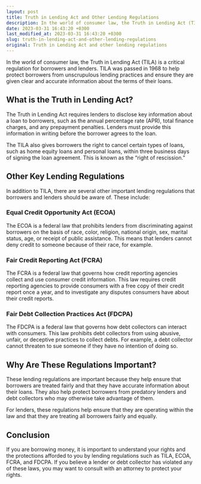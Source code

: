 ```yaml
---
layout: post
title: Truth in Lending Act and Other Lending Regulations
description: In the world of consumer law, the Truth in Lending Act (TILA) is a critical regulation for borrowers and lenders. Learn more about TILA and other important lending regulations in this article.
date: 2023-03-31 16:43:20 +0300
last_modified_at: 2023-03-31 16:43:20 +0300
slug: truth-in-lending-act-and-other-lending-regulations
original: Truth in Lending Act and other lending regulations
---
```


In the world of consumer law, the Truth in Lending Act (TILA) is a critical regulation for borrowers and lenders. TILA was passed in 1968 to help protect borrowers from unscrupulous lending practices and ensure they are given clear and accurate information about the terms of their loans.

## What is the Truth in Lending Act?

The Truth in Lending Act requires lenders to disclose key information about a loan to borrowers, such as the annual percentage rate (APR), total finance charges, and any prepayment penalties. Lenders must provide this information in writing before the borrower agrees to the loan.

The TILA also gives borrowers the right to cancel certain types of loans, such as home equity loans and personal loans, within three business days of signing the loan agreement. This is known as the “right of rescission.”

## Other Key Lending Regulations

In addition to TILA, there are several other important lending regulations that borrowers and lenders should be aware of. These include:

### Equal Credit Opportunity Act (ECOA)

The ECOA is a federal law that prohibits lenders from discriminating against borrowers on the basis of race, color, religion, national origin, sex, marital status, age, or receipt of public assistance. This means that lenders cannot deny credit to someone because of their race, for example.

### Fair Credit Reporting Act (FCRA)

The FCRA is a federal law that governs how credit reporting agencies collect and use consumer credit information. This law requires credit reporting agencies to provide consumers with a free copy of their credit report once a year, and to investigate any disputes consumers have about their credit reports.

### Fair Debt Collection Practices Act (FDCPA)

The FDCPA is a federal law that governs how debt collectors can interact with consumers. This law prohibits debt collectors from using abusive, unfair, or deceptive practices to collect debts. For example, a debt collector cannot threaten to sue someone if they have no intention of doing so.

## Why Are These Regulations Important?

These lending regulations are important because they help ensure that borrowers are treated fairly and that they have accurate information about their loans. They also help protect borrowers from predatory lenders and debt collectors who may otherwise take advantage of them.

For lenders, these regulations help ensure that they are operating within the law and that they are treating all borrowers fairly and equally.

## Conclusion

If you are borrowing money, it is important to understand your rights and the protections afforded to you by lending regulations such as TILA, ECOA, FCRA, and FDCPA. If you believe a lender or debt collector has violated any of these laws, you may want to consult with an attorney to protect your rights.
